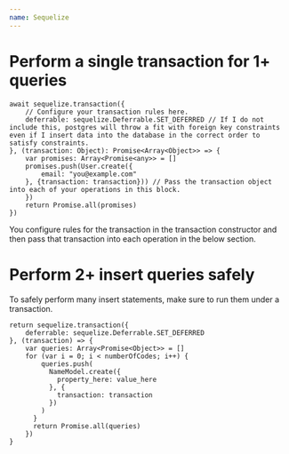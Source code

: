 ```yaml
---
name: Sequelize
---
```


# Perform a single transaction for 1+ queries

```
await sequelize.transaction({
    // Configure your transaction rules here. 
    deferrable: sequelize.Deferrable.SET_DEFERRED // If I do not include this, postgres will throw a fit with foreign key constraints even if I insert data into the database in the correct order to satisfy constraints. 
}, (transaction: Object): Promise<Array<Object>> => {
    var promises: Array<Promise<any>> = []
    promises.push(User.create({
        email: "you@example.com"
    }, {transaction: transaction})) // Pass the transaction object into each of your operations in this block. 
    })
    return Promise.all(promises)
})
```

You configure rules for the transaction in the transaction constructor and then pass that transaction into each operation in the below section. 

# Perform 2+ insert queries safely

To safely perform many insert statements, make sure to run them under a transaction. 

```
return sequelize.transaction({
    deferrable: sequelize.Deferrable.SET_DEFERRED
}, (transaction) => {
    var queries: Array<Promise<Object>> = []
    for (var i = 0; i < numberOfCodes; i++) {
        queries.push(
          NameModel.create({
            property_here: value_here
          }, {
            transaction: transaction
          })
        )
      }
      return Promise.all(queries)
    })
}
```
